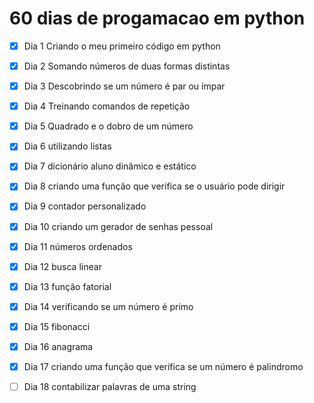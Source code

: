 # 60 dias de progamacao em python
- [x] Dia 1 Criando o meu primeiro código em python
- [x] Dia 2 Somando números de duas formas distintas
- [x] Dia 3 Descobrindo se um número é par ou ímpar
- [x] Dia 4 Treinando comandos de repetição
- [x] Dia 5 Quadrado e o dobro de um número
- [x] Dia 6 utilizando listas
- [x] Dia 7 dicionário aluno dinãmico e estático
- [x] Dia 8 criando uma função que verifica se o usuário pode dirigir 
- [x] Dia 9 contador personalizado
- [x] Dia 10 criando um gerador de senhas pessoal
- [x] Dia 11 números ordenados
- [x] Dia 12 busca linear
- [x] Dia 13 função fatorial
- [x] Dia 14 verificando se um número é primo
- [x] Dia 15 fibonacci
- [x] Dia 16 anagrama
- [X] Dia 17 criando uma função que verifica se um número é palindromo
- [ ] Dia 18 contabilizar palavras de uma string




